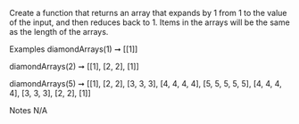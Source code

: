 Create a function that returns an array that expands by 1 from 1 to the value of the input, and then reduces back to 1. Items in the arrays will be the same as the length of the arrays.

Examples
diamondArrays(1) ➞ [[1]]

diamondArrays(2) ➞ [[1], [2, 2], [1]]

diamondArrays(5) ➞ [[1], [2, 2], [3, 3, 3], [4, 4, 4, 4], [5, 5, 5, 5, 5], [4, 4, 4, 4], [3, 3, 3], [2, 2], [1]]

Notes
N/A